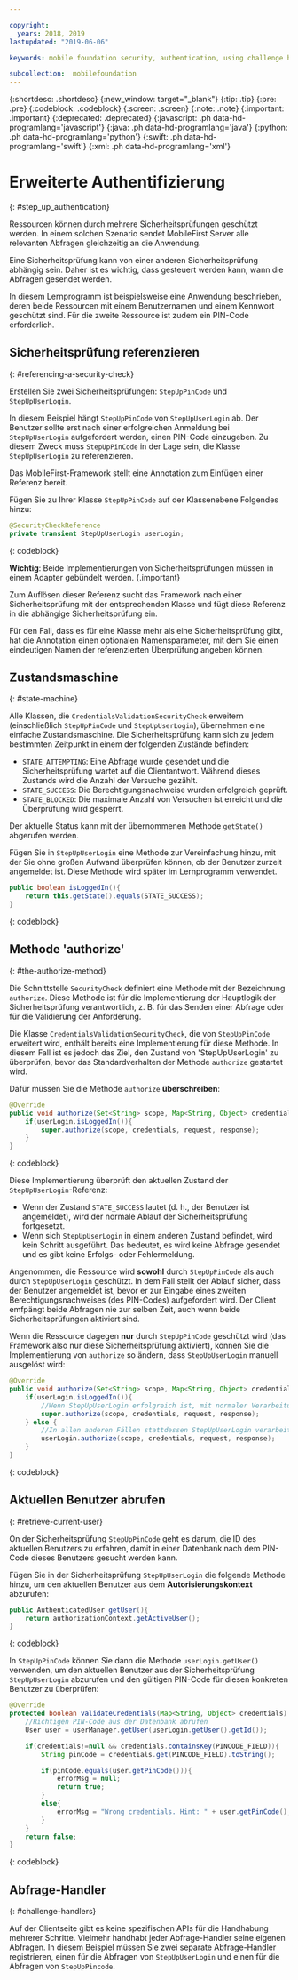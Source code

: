 ```yaml
---

copyright:
  years: 2018, 2019
lastupdated: "2019-06-06"

keywords: mobile foundation security, authentication, using challenge handlers

subcollection:  mobilefoundation
---
```


{:shortdesc: .shortdesc}
{:new_window: target="_blank"}
{:tip: .tip}
{:pre: .pre}
{:codeblock: .codeblock}
{:screen: .screen}
{:note: .note}
{:important: .important}
{:deprecated: .deprecated}
{:javascript: .ph data-hd-programlang='javascript'}
{:java: .ph data-hd-programlang='java'}
{:python: .ph data-hd-programlang='python'}
{:swift: .ph data-hd-programlang='swift'}
{:xml: .ph data-hd-programlang='xml'}

# Erweiterte Authentifizierung
{: #step_up_authentication}

Ressourcen können durch mehrere Sicherheitsprüfungen geschützt werden. In einem solchen Szenario sendet MobileFirst Server alle relevanten Abfragen gleichzeitig an die Anwendung.

Eine Sicherheitsprüfung kann von einer anderen Sicherheitsprüfung abhängig sein. Daher ist es wichtig, dass gesteuert werden kann, wann die Abfragen gesendet werden.

In diesem Lernprogramm ist beispielsweise eine Anwendung beschrieben, deren beide Ressourcen mit einem Benutzernamen und einem Kennwort geschützt sind. Für die zweite Ressource ist zudem ein PIN-Code erforderlich.

## Sicherheitsprüfung referenzieren
{: #referencing-a-security-check}

Erstellen Sie zwei Sicherheitsprüfungen: `StepUpPinCode` und `StepUpUserLogin`.

In diesem Beispiel hängt `StepUpPinCode` von `StepUpUserLogin` ab. Der Benutzer sollte erst nach einer erfolgreichen Anmeldung bei `StepUpUserLogin` aufgefordert werden, einen PIN-Code einzugeben. Zu diesem Zweck muss `StepUpPinCode`  in der Lage sein, die Klasse `StepUpUserLogin` zu referenzieren.

Das MobileFirst-Framework stellt eine Annotation zum Einfügen einer Referenz bereit.

Fügen Sie zu Ihrer Klasse `StepUpPinCode` auf der Klassenebene Folgendes hinzu:

```java
@SecurityCheckReference
private transient StepUpUserLogin userLogin;
```
{: codeblock}

**Wichtig**: Beide Implementierungen von Sicherheitsprüfungen müssen in einem Adapter gebündelt werden.
{.important}

Zum Auflösen dieser Referenz sucht das Framework nach einer Sicherheitsprüfung mit der entsprechenden Klasse und fügt diese Referenz in die abhängige Sicherheitsprüfung ein.

Für den Fall, dass es für eine Klasse mehr als eine Sicherheitsprüfung gibt, hat die Annotation einen optionalen Namensparameter, mit dem Sie einen eindeutigen Namen der referenzierten Überprüfung angeben können.

## Zustandsmaschine
{: #state-machine}

Alle Klassen, die `CredentialsValidationSecurityCheck` erweitern (einschließlich `StepUpPinCode` und `StepUpUserLogin`), übernehmen eine einfache Zustandsmaschine. Die Sicherheitsprüfung kann sich zu jedem bestimmten Zeitpunkt in einem der folgenden Zustände befinden:

* `STATE_ATTEMPTING`: Eine Abfrage wurde gesendet und die Sicherheitsprüfung wartet auf die Clientantwort. Während dieses Zustands wird die Anzahl der Versuche gezählt.
* `STATE_SUCCESS`: Die Berechtigungsnachweise wurden erfolgreich geprüft.
* `STATE_BLOCKED`: Die maximale Anzahl von Versuchen ist erreicht und die Überprüfung wird gesperrt.

Der aktuelle Status kann mit der übernommenen Methode `getState()` abgerufen werden.

Fügen Sie in `StepUpUserLogin` eine Methode zur Vereinfachung hinzu, mit der Sie ohne großen Aufwand überprüfen können, ob der Benutzer zurzeit angemeldet ist. Diese Methode wird später im Lernprogramm verwendet.

```java
public boolean isLoggedIn(){
    return this.getState().equals(STATE_SUCCESS);
}
```
{: codeblock}

## Methode 'authorize'
{: #the-authorize-method}

Die Schnittstelle `SecurityCheck` definiert eine Methode mit der Bezeichnung `authorize`. Diese Methode ist für die Implementierung der Hauptlogik der Sicherheitsprüfung verantwortlich, z. B. für das Senden einer Abfrage oder für die Validierung der Anforderung.

Die Klasse `CredentialsValidationSecurityCheck`, die von `StepUpPinCode` erweitert wird, enthält bereits eine Implementierung für diese Methode. In diesem Fall ist es jedoch das Ziel, den Zustand von 'StepUpUserLogin' zu überprüfen, bevor das Standardverhalten der Methode `authorize` gestartet wird.

Dafür müssen Sie die Methode `authorize` **überschreiben**:

```java
@Override
public void authorize(Set<String> scope, Map<String, Object> credentials, HttpServletRequest request, AuthorizationResponse response) {
    if(userLogin.isLoggedIn()){
        super.authorize(scope, credentials, request, response);
    }
}
```
{: codeblock}

Diese Implementierung überprüft den aktuellen Zustand der `StepUpUserLogin`-Referenz:

* Wenn der Zustand `STATE_SUCCESS` lautet (d. h., der Benutzer ist angemeldet), wird der normale Ablauf der Sicherheitsprüfung fortgesetzt.
* Wenn sich `StepUpUserLogin` in einem anderen Zustand befindet, wird kein Schritt ausgeführt. Das bedeutet, es wird keine Abfrage gesendet und es gibt keine Erfolgs- oder Fehlermeldung.

Angenommen, die Ressource wird **sowohl** durch `StepUpPinCode` als auch durch `StepUpUserLogin` geschützt. In dem Fall stellt der Ablauf sicher, dass der Benutzer angemeldet ist, bevor er zur Eingabe eines zweiten Berechtigungsnachweises (des PIN-Codes) aufgefordert wird. Der Client emfpängt beide Abfragen nie zur selben Zeit, auch wenn beide Sicherheitsprüfungen aktiviert sind.

Wenn die Ressource dagegen **nur** durch `StepUpPinCode` geschützt wird (das Framework also nur diese Sicherheitsprüfung aktiviert), können Sie die Implementierung von `authorize` so ändern, dass `StepUpUserLogin` manuell ausgelöst wird:

```java
@Override
public void authorize(Set<String> scope, Map<String, Object> credentials, HttpServletRequest request, AuthorizationResponse response) {
    if(userLogin.isLoggedIn()){
        //Wenn StepUpUserLogin erfolgreich ist, mit normaler Verarbeitung von StepUpPinCode fortfahren
        super.authorize(scope, credentials, request, response);
    } else {
        //In allen anderen Fällen stattdessen StepUpUserLogin verarbeiten
        userLogin.authorize(scope, credentials, request, response);
    }
}
```
{: codeblock}

## Aktuellen Benutzer abrufen
{: #retrieve-current-user}

On der Sicherheitsprüfung `StepUpPinCode` geht es darum, die ID des aktuellen Benutzers zu erfahren, damit in einer Datenbank nach dem PIN-Code dieses Benutzers gesucht werden kann.

Fügen Sie in der Sicherheitsprüfung `StepUpUserLogin` die folgende Methode hinzu, um den aktuellen Benutzer aus dem **Autorisierungskontext** abzurufen:

```java
public AuthenticatedUser getUser(){
    return authorizationContext.getActiveUser();
}
```
{: codeblock}

In `StepUpPinCode` können Sie dann die Methode `userLogin.getUser()` verwenden, um den aktuellen Benutzer aus der Sicherheitsprüfung `StepUpUserLogin` abzurufen und den gültigen PIN-Code für diesen konkreten Benutzer zu überprüfen:

```java
@Override
protected boolean validateCredentials(Map<String, Object> credentials) {
    //Richtigen PIN-Code aus der Datenbank abrufen
    User user = userManager.getUser(userLogin.getUser().getId());

    if(credentials!=null && credentials.containsKey(PINCODE_FIELD)){
        String pinCode = credentials.get(PINCODE_FIELD).toString();

        if(pinCode.equals(user.getPinCode())){
            errorMsg = null;
            return true;
        }
        else{
            errorMsg = "Wrong credentials. Hint: " + user.getPinCode();
        }
    }
    return false;
}
```
{: codeblock}

## Abfrage-Handler
{: #challenge-handlers}

Auf der Clientseite gibt es keine spezifischen APIs für die Handhabung mehrerer Schritte. Vielmehr handhabt jeder Abfrage-Handler seine eigenen Abfragen. In diesem Beispiel müssen Sie zwei separate Abfrage-Handler registrieren, einen für die Abfragen von `StepUpUserLogin` und einen für die Abfragen von `StepUpPincode`.
